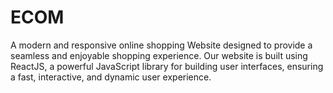 # ECOM
A modern and responsive online shopping Website designed to provide a seamless and enjoyable shopping experience. Our website is built using ReactJS, a powerful JavaScript library for building user interfaces, ensuring a fast, interactive, and dynamic user experience.
